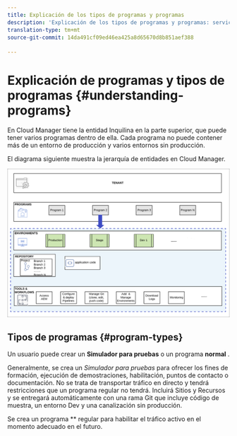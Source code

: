 ```yaml
---
title: Explicación de los tipos de programas y programas
description: 'Explicación de los tipos de programas y programas: servicios en la nube'
translation-type: tm+mt
source-git-commit: 14da491cf09ed46ea425a8d65670d8b851aef388

---
```



# Explicación de programas y tipos de programas {#understanding-programs}

En Cloud Manager tiene la entidad Inquilina en la parte superior, que puede tener varios programas dentro de ella.  Cada programa no puede contener más de un entorno de producción y varios entornos sin producción.

El diagrama siguiente muestra la jerarquía de entidades en Cloud Manager.

![image](assets/program-types1.png)

## Tipos de programas {#program-types}

Un usuario puede crear un **Simulador para pruebas** o un programa **normal** .

Generalmente, se crea un *Simulador para pruebas* para ofrecer los fines de formación, ejecución de demostraciones, habilitación, puntos de contacto o documentación. No se trata de transportar tráfico en directo y tendrá restricciones que un programa regular no tendrá. Incluirá Sitios y Recursos y se entregará automáticamente con una rama Git que incluye código de muestra, un entorno Dev y una canalización sin producción.

Se crea un programa ** regular para habilitar el tráfico activo en el momento adecuado en el futuro.